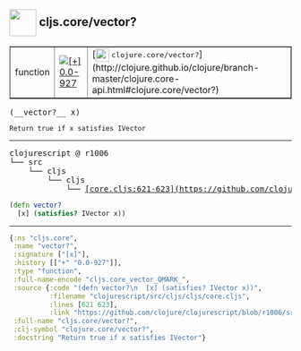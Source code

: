 ## <img width="48px" valign="middle" src="http://i.imgur.com/Hi20huC.png"> cljs.core/vector?

 <table border="1">
<tr>
<td>function</td>
<td><a href="https://github.com/cljsinfo/api-refs/tree/0.0-927"><img valign="middle" alt="[+] 0.0-927" src="https://img.shields.io/badge/+-0.0--927-lightgrey.svg"></a> </td>
<td>
[<img height="24px" valign="middle" src="http://i.imgur.com/1GjPKvB.png"> <samp>clojure.core/vector?</samp>](http://clojure.github.io/clojure/branch-master/clojure.core-api.html#clojure.core/vector?)
</td>
</tr>
</table>

 <samp>
(__vector?__ x)<br>
</samp>

```
Return true if x satisfies IVector
```

---

 <pre>
clojurescript @ r1006
└── src
    └── cljs
        └── cljs
            └── <ins>[core.cljs:621-623](https://github.com/clojure/clojurescript/blob/r1006/src/cljs/cljs/core.cljs#L621-L623)</ins>
</pre>

```clj
(defn vector?
  [x] (satisfies? IVector x))
```


---

```clj
{:ns "cljs.core",
 :name "vector?",
 :signature ["[x]"],
 :history [["+" "0.0-927"]],
 :type "function",
 :full-name-encode "cljs.core_vector_QMARK_",
 :source {:code "(defn vector?\n  [x] (satisfies? IVector x))",
          :filename "clojurescript/src/cljs/cljs/core.cljs",
          :lines [621 623],
          :link "https://github.com/clojure/clojurescript/blob/r1006/src/cljs/cljs/core.cljs#L621-L623"},
 :full-name "cljs.core/vector?",
 :clj-symbol "clojure.core/vector?",
 :docstring "Return true if x satisfies IVector"}

```
